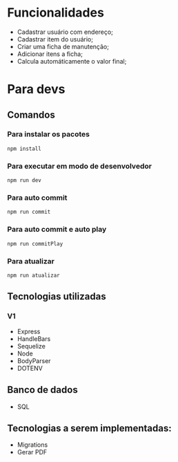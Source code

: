 # Funcionalidades
  - Cadastrar usuário com endereço;
  - Cadastrar item do usuário;
  - Criar uma ficha de manutenção;
  - Adicionar itens a ficha;
  - Calcula automáticamente o valor final;

# Para devs
  ## Comandos 
   ### Para instalar os pacotes 
    npm install
   ### Para executar em modo de desenvolvedor 
    npm run dev
   ### Para auto commit 
    npm run commit 
   ### Para auto commit e auto play
    npm run commitPlay
   ### Para atualizar 
    npm run atualizar 
  
## Tecnologias utilizadas
 ### V1
  - Express
  - HandleBars
  - Sequelize 
  - Node
  - BodyParser
  - DOTENV
## Banco de dados 
  - SQL

## Tecnologias a serem implementadas:
  - Migrations
  - Gerar PDF
